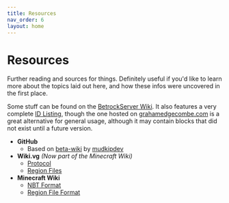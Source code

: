 ```yaml
---
title: Resources
nav_order: 6
layout: home
---
```


# Resources
Further reading and sources for things. Definitely useful if you'd like to learn more about the topics laid out here, and how these infos were uncovered in the first place.

Some stuff can be found on the [BetrockServer Wiki](https://github.com/OfficialPixelBrush/BetrockServer/wiki). It also features a very complete [ID Listing](https://github.com/OfficialPixelBrush/BetrockServer/wiki/Full-ID-Listing),
though the one hosted on [grahamedgecombe.com](https://minecraft-ids.grahamedgecombe.com/) is a great alternative for general usage, although it may contain blocks that did not exist until a future version.

- **GitHub**
    - Based on [beta-wiki](https://github.com/mudkipdev/beta-wiki) by [mudkipdev](https://github.com/mudkipdev)
- **Wiki.vg** *(Now part of the Minecraft Wiki)*
    - [Protocol](https://minecraft.wiki/w/Minecraft_Wiki:Projects/wiki.vg_merge/Protocol?oldid=2769758)
    - [Region Files](https://minecraft.wiki/w/Minecraft_Wiki:Projects/wiki.vg_merge/Region_Files)
- **Minecraft Wiki**
    - [NBT Format](https://minecraft.wiki/w/NBT_format)
    - [Region File Format](https://minecraft.wiki/w/Region_file_format)